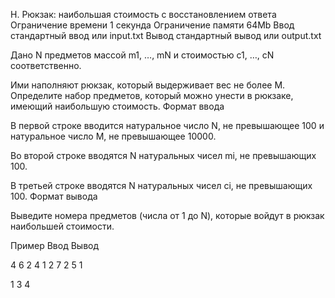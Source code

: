 
H. Рюкзак: наибольшая стоимость с восстановлением ответа
Ограничение времени 	1 секунда
Ограничение памяти 	64Mb
Ввод 	стандартный ввод или input.txt
Вывод 	стандартный вывод или output.txt

Дано N предметов массой m1, …, mN и стоимостью c1, …, cN соответственно.

Ими наполняют рюкзак, который выдерживает вес не более M. Определите набор предметов, который можно унести в рюкзаке, имеющий наибольшую стоимость.
Формат ввода

В первой строке вводится натуральное число N, не превышающее 100 и натуральное число M, не превышающее 10000.

Во второй строке вводятся N натуральных чисел mi, не превышающих 100.

В третьей строке вводятся N натуральных чисел ci, не превышающих 100.
Формат вывода

Выведите номера предметов (числа от 1 до N), которые войдут в рюкзак наибольшей стоимости.

Пример
Ввод
Вывод

4 6
2 4 1 2
7 2 5 1

	

1
3
4

